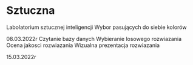 # Sztuczna
Labolatorium sztucznej inteligencji
Wybor pasujących do siebie kolorów

08.03.2022r
  Czytanie bazy danych
  Wybieranie losowego rozwiazania
  Ocena jakosci rozwiazania
  Wizualna prezentacja rozwiazania
  
15.03.2022r
